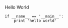 <!--{layout:default title:你好世界}-->
Hello World
```
if __name__ == '__main__':
	print 'hello world'
```